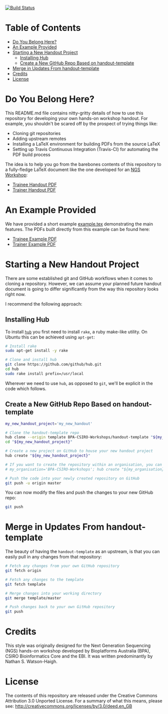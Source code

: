 [![Build Status](https://travis-ci.org/BPA-CSIRO-Workshops/handout-template.png?branch=master)](https://travis-ci.org/BPA-CSIRO-Workshops/handout-template)

Table of Contents
================
<!-- toc -->

* [Do You Belong Here?](#do-you-belong-here)
* [An Example Provided](#an-example-provided)
* [Starting a New Handout Project](#starting-a-new-handout-project)
  * [Installing Hub](#1-installing-hub)
  * [Create a New GitHub Repo Based on handout-template](#2-create-a-new-github-repo-based-on-handout-template)
* [Merge in Updates From handout-template](#merge-in-updates-from-handout-template)
* [Credits](#credits)
* [License](#license)

<!-- toc stop -->

Do You Belong Here?
===================
This README.md file contains nitty-gritty details of how to use this repository
for developing your own hands-on workshop handout. For example, you shouldn't
be scared off by the prospect of trying things like:

 * Cloning git repositories
 * Adding upstream remotes
 * Installing a LaTeX environment for building PDFs from the source LaTeX
 * Setting up Travis Continuous Integration (Travis-CI) for automating the PDF
   build process

The idea is to help you go from the barebones contents of this repository to a
fully-fledge LaTeX document like the one developed for an [NGS Workshop](https://github.com/BPA-CSIRO-Workshops/ngs-handout):

 * [Trainee Handout PDF](http://bpa-csiro-workshops.github.io/ngs-handout/pdfs-latest/trainee_handout.pdf)
 * [Trainer Handout PDF](http://bpa-csiro-workshops.github.io/ngs-handout/pdfs-latest/trainer_handout.pdf)

An Example Provided
===================
We have provided a short example [example.tex](example.tex) demonstrating the
main features. The PDFs built directly from this example can be found here:

 * [Trainee Example PDF](http://bpa-csiro-workshops.github.io/handout-template/pdfs-latest/trainee_example.pdf)
 * [Trainer Example PDF](http://bpa-csiro-workshops.github.io/handout-template/pdfs-latest/trainer_example.pdf)

Starting a New Handout Project
==============================
There are some established git and GitHub workflows when it comes to cloning a
repository. However, we can assume your planned future handout document
is going to differ significantly from the way this repository looks right now.

I recommend the following approach:

Installing Hub
--------------
To install [`hub`](https://hub.github.com/) you first need to install `rake`, a ruby make-like utility. On Ubuntu this can be achieved using `apt-get`:

```bash
# Install rake
sudo apt-get install -y rake

# Clone and install hub
git clone https://github.com/github/hub.git
cd hub
sudo rake install prefix=/usr/local
```

Wherever we need to use `hub`, as opposed to `git`, we'll be explicit in the code which follows.

Create a New GitHub Repo Based on handout-template
--------------------------------------------------

```bash
my_new_handout_project='my_new_handout'

# Clone the handout-template repo
hub clone --origin template BPA-CSIRO-Workshops/handout-template "${my_new_handout_project}"
cd "${my_new_handout_project}"

# Create a new project on GitHub to house your new handout project
hub create "${my_new_handout_project}"

# If you want to create the repository within an organisation, you can do something like:
# my_organisation='BPA-CSIRO-Workshops'; hub create "${my_organisation}/${my_new_handout_project}"

# Push the code into your newly created repository on GitHub
git push -u origin master
```

You can now modify the files and push the changes to your new GitHub repo:

```bash
git push
```

Merge in Updates From handout-template
======================================

The beauty of having the `handout-template` as an upstream, is that you can
easily pull in any changes from that repository:

```bash
# Fetch any changes from your own GitHub repository
git fetch origin

# Fetch any changes to the template
git fetch template

# Merge changes into your working directory
git merge template/master

# Push changes back to your own GitHub repository
git push
```

Credits
=======
This style was originally designed for the Next Generation Sequencing (NGS)
hands-on workshop developed by Bioplatforms Australia (BPA), CSIRO
Bioinformatics Core and the EBI. It was written predominantly by Nathan S.
Watson-Haigh.

License
=======
The contents of this repository are released under the Creative Commons
Attribution 3.0 Unported License. For a summary of what this means,
please see:
http://creativecommons.org/licenses/by/3.0/deed.en_GB

